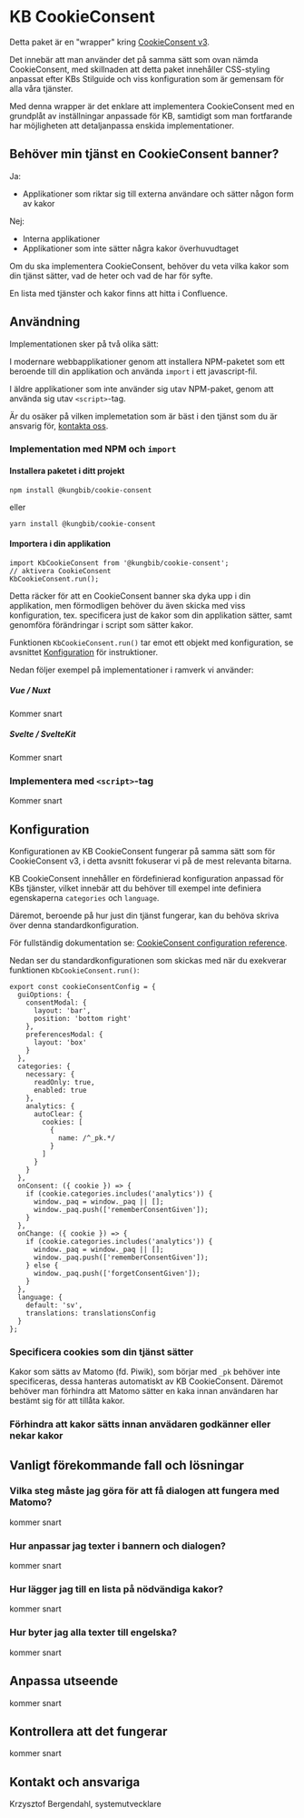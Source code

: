 # KB CookieConsent

Detta paket är en "wrapper" kring [CookieConsent v3](https://github.com/orestbida/cookieconsent).

Det innebär att man använder det på samma sätt som ovan nämda CookieConsent, med skillnaden att detta paket innehåller CSS-styling anpassat efter KBs Stilguide och viss konfiguration som är gemensam för alla våra tjänster.

Med denna wrapper är det enklare att implementera CookieConsent med en grundplåt av inställningar anpassade för KB, samtidigt som man fortfarande har möjligheten att detaljanpassa enskida implementationer.

## Behöver min tjänst en CookieConsent banner?

Ja:
- Applikationer som riktar sig till externa användare och sätter någon form av kakor

Nej:
- Interna applikationer
- Applikationer som inte sätter några kakor överhuvudtaget

Om du ska implementera CookieConsent, behöver du veta vilka kakor som din tjänst sätter, vad de heter och vad de har för syfte.

En lista med tjänster och kakor finns att hitta i Confluence.

## Användning

Implementationen sker på två olika sätt:

I modernare webbapplikationer genom att installera NPM-paketet som ett beroende till din applikation och använda `import` i ett javascript-fil.

I äldre applikationer som inte använder sig utav NPM-paket, genom att använda sig utav `<script>`-tag.

Är du osäker på vilken implemetation som är bäst i den tjänst som du är ansvarig för, [kontakta oss](#kontakt-och-ansvariga).

### Implementation med NPM och `import`

#### Installera paketet i ditt projekt

`npm install @kungbib/cookie-consent`

eller

`yarn install @kungbib/cookie-consent`

#### Importera i din applikation

```
import KbCookieConsent from '@kungbib/cookie-consent';
// aktivera CookieConsent
KbCookieConsent.run();
```
Detta räcker för att en CookieConsent banner ska dyka upp i din applikation, men förmodligen behöver du även skicka med viss konfiguration, tex. specificera just de kakor som din applikation sätter, samt genomföra förändringar i script som sätter kakor.

Funktionen `KbCookieConsent.run()` tar emot ett objekt med konfiguration, se avsnittet [Konfiguration](#konfiguration) för instruktioner.

Nedan följer exempel på implementationer i ramverk vi använder:

##### Vue / Nuxt

Kommer snart

##### Svelte / SvelteKit

Kommer snart


### Implementera med `<script>`-tag

Kommer snart

## Konfiguration

Konfigurationen av KB CookieConsent fungerar på samma sätt som för CookieConsent v3, i detta avsnitt fokuserar vi på de mest relevanta bitarna.

KB CookieConsent innehåller en fördefinierad konfiguration anpassad för KBs tjänster,
vilket innebär att du behöver till exempel inte definiera egenskaperna `categories` och `language`.

Däremot, beroende på hur just din tjänst fungerar, kan du behöva skriva över denna standardkonfiguration.

För fullständig dokumentation se: [CookieConsent configuration reference](https://cookieconsent.orestbida.com/reference/configuration-reference.html).

Nedan ser du standardkonfigurationen som skickas med när du exekverar funktionen `KbCookieConsent.run()`:

```
export const cookieConsentConfig = {
  guiOptions: {
    consentModal: {
      layout: 'bar',
      position: 'bottom right'
    },
    preferencesModal: {
      layout: 'box'
    }
  },
  categories: {
    necessary: {
      readOnly: true,
      enabled: true
    },
    analytics: {
      autoClear: {
        cookies: [
          {
            name: /^_pk.*/
          }
        ]
      }
    }
  },
  onConsent: ({ cookie }) => {
    if (cookie.categories.includes('analytics')) {
      window._paq = window._paq || [];
      window._paq.push(['rememberConsentGiven']);
    }
  },
  onChange: ({ cookie }) => {
    if (cookie.categories.includes('analytics')) {
      window._paq = window._paq || [];
      window._paq.push(['rememberConsentGiven']);
    } else {
      window._paq.push(['forgetConsentGiven']);
    }
  },
  language: {
    default: 'sv',
    translations: translationsConfig
  }
};
```

### Specificera cookies som din tjänst sätter 

Kakor som sätts av Matomo (fd. Piwik), som börjar med `_pk` behöver inte specificeras, dessa hanteras automatiskt av KB CookieConsent. Däremot behöver man förhindra att Matomo sätter en kaka innan användaren har bestämt sig för att tillåta kakor.

### Förhindra att kakor sätts innan anvädaren godkänner eller nekar kakor

## Vanligt förekommande fall och lösningar

### Vilka steg måste jag göra för att få dialogen att fungera med Matomo?

kommer snart

### Hur anpassar jag texter i bannern och dialogen?

kommer snart

### Hur lägger jag till en lista på nödvändiga kakor?

kommer snart

### Hur byter jag alla texter till engelska?

kommer snart

## Anpassa utseende

kommer snart

## Kontrollera att det fungerar

kommer snart

## Kontakt och ansvariga

Krzysztof Bergendahl, systemutvecklare
